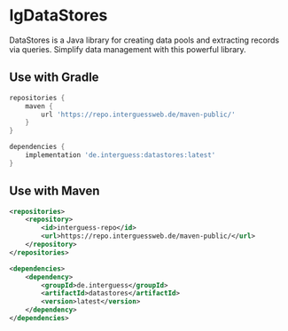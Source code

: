 # IgDataStores
DataStores is a Java library for creating data pools and extracting records via queries. Simplify data management with this powerful library.

## Use with Gradle
```gradle
repositories {
    maven {
        url 'https://repo.interguessweb.de/maven-public/'
    }
}
```

```gradle
dependencies {
    implementation 'de.interguess:datastores:latest'
}
```

## Use with Maven
```xml
<repositories>
    <repository>
        <id>interguess-repo</id>
        <url>https://repo.interguessweb.de/maven-public/</url>
    </repository>
</repositories>
```

```xml
<dependencies>
    <dependency>
        <groupId>de.interguess</groupId>
        <artifactId>datastores</artifactId>
        <version>latest</version>
    </dependency>
</dependencies>
```
